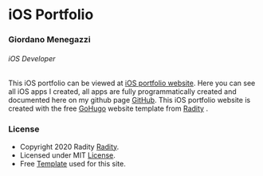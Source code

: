 # iOS Portfolio

### Giordano Menegazzi
###### iOS Developer

This iOS portfolio can be viewed at [iOS portfolio website](https://giordano-menegazzi.github.io/).
Here you can see all iOS apps I created, all apps are fully programmatically created and documented here on my github page [GitHub](https://github.com/Giordano-Menegazzi).
This iOS portfolio website is created with the free [GoHugo](https://gohugo.io/) website template from [Radity](https://radity.com/) .

### License
- Copyright 2020 Radity [Radity](https://radity.com/).
- Licensed under MIT [License](https://github.com/radity/raditian-free-hugo-theme/blob/master/LICENSE).
- Free [Template](https://themes.gohugo.io/themes/raditian-free-hugo-theme/) used for this site. 

